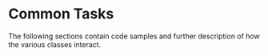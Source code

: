 # Common Tasks

The following sections contain code samples and further description of how the various classes interact.

